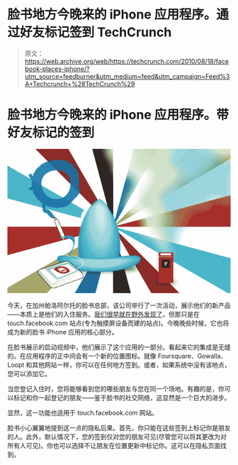 # 脸书地方今晚来的 iPhone 应用程序。通过好友标记签到 TechCrunch

> 原文：<https://web.archive.org/web/https://techcrunch.com/2010/08/18/facebook-places-iphone/?utm_source=feedburner&utm_medium=feed&utm_campaign=Feed%3A+Techcrunch+%28TechCrunch%29>

# 脸书地方今晚来的 iPhone 应用程序。带好友标记的签到

![](img/760adca3926422c70931374d9aacae46.png "111")

今天，在加州帕洛阿尔托的脸书总部，该公司举行了一次活动，展示他们的新产品——本质上是他们的入住服务。[我们很早就在野外发现了](https://web.archive.org/web/20221007104407/https://beta.techcrunch.com/2010/08/18/facebook-location/)，但那只是在 touch.facebook.com 站点(专为触摸屏设备而建的站点)。今晚晚些时候，它也将成为新的脸书 iPhone 应用的核心部分。

在脸书展示的启动视频中，他们展示了这个应用的一部分。看起来它的集成是无缝的。在应用程序的正中间会有一个新的位置图标。就像 Foursquare、Gowalla、Loopt 和其他网站一样，你可以在任何地方签到。或者，如果系统中没有该地点，您可以添加它。

当您登记入住时，您将能够看到您的哪些朋友与您在同一个场地。有趣的是，你可以标记和你一起登记的朋友——鉴于脸书的社交网络，这显然是一个巨大的进步。

显然，这一功能也适用于 touch.facebook.com 网站。

脸书小心翼翼地提到这一点的隐私后果。首先，你只能在这些签到上标记你是朋友的人。此外，默认情况下，您的签到仅对您的朋友可见(尽管您可以将其更改为对所有人可见)。你也可以选择不让朋友在位置更新中标记你。这可以在隐私页面找到。